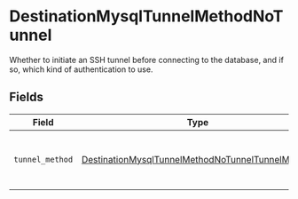 # DestinationMysqlTunnelMethodNoTunnel

Whether to initiate an SSH tunnel before connecting to the database, and if so, which kind of authentication to use.


## Fields

| Field                                                                                                                       | Type                                                                                                                        | Required                                                                                                                    | Description                                                                                                                 |
| --------------------------------------------------------------------------------------------------------------------------- | --------------------------------------------------------------------------------------------------------------------------- | --------------------------------------------------------------------------------------------------------------------------- | --------------------------------------------------------------------------------------------------------------------------- |
| `tunnel_method`                                                                                                             | [DestinationMysqlTunnelMethodNoTunnelTunnelMethod](../../models/shared/destinationmysqltunnelmethodnotunneltunnelmethod.md) | :heavy_check_mark:                                                                                                          | No ssh tunnel needed to connect to database                                                                                 |
